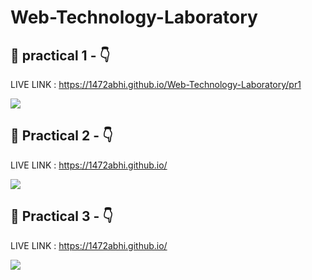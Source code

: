 
# Web-Technology-Laboratory
## 🔗 practical 1 -   👇 

LIVE LINK : https://1472abhi.github.io/Web-Technology-Laboratory/pr1

<img src = "https://user-images.githubusercontent.com/73097560/115834477-dbab4500-a447-11eb-908a-139a6edaec5c.gif">


## 🔗 Practical 2 -   👇

LIVE LINK : https://1472abhi.github.io/

<img src = "https://user-images.githubusercontent.com/73097560/115834477-dbab4500-a447-11eb-908a-139a6edaec5c.gif">


## 🔗 Practical 3 -   👇

LIVE LINK : https://1472abhi.github.io/


<img src = "https://user-images.githubusercontent.com/73097560/115834477-dbab4500-a447-11eb-908a-139a6edaec5c.gif">
